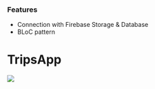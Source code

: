 ### Features

- Connection with Firebase Storage & Database
- BLoC pattern

# TripsApp
![](https://static.platzi.com/media/landing-projects/imagen-flutter.png)


